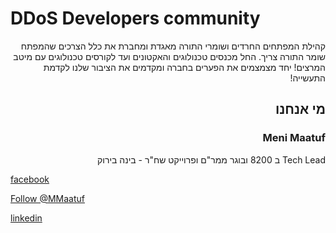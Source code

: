 
# DDoS Developers community
<p dir="rtl">
קהילת המפתחים החרדים ושומרי התורה מאגדת ומחברת את כלל הצרכים שהמפתח שומר התורה צריך. 
החל מכנסים טכנולוגים והאקטונים ועד לקורסים טכנולוגים עם מיטב המרצים!
יחד מצמצמים את הפערים בחברה ומקדמים את הציבור שלנו לקדמת התעשייה!
</p>

<h2 dir="rtl"> מי אנחנו </h2>
<h3 dir="rtl" style="pedding:0;">  Meni Maatuf </h3>
<p dir="rtl">
  Tech Lead ב 8200 ובוגר ממר"ם ופרוייקט שח"ר - בינה בירוק 
</p>

[facebook](https://www.facebook.com/images/fb_icon_325x325.png)

[Follow @MMaatuf](https://twitter.com/MMaatuf?ref_src=twsrc%5Etfw)

[linkedin](%5B23:57,%2012/2/2019%5D%20Meni%20Maatuf:%20%E2%80%8F%D7%A7%D7%A8%D7%90%20%D7%90%D7%AA%20%D7%94%D7%A6%D7%99%D7%95%D7%A6%D7%99%D7%9D%20%D7%A9%D7%9C%20meni%20maatuf%20%E2%80%8F%28%E2%80%8E@MMaatuf%29:%20%E2%80%8Fhttps://twitter.com/MMaatuf?s=09%20%5B00:02,%2013/2/2019%5D%20Meni%20Maatuf:%20https://www.linkedin.com/in/menachem-maatuf-264299114)


